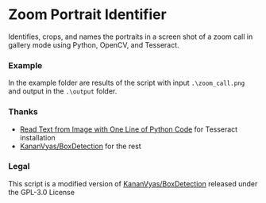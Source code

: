 # Zoom Portrait Identifier
Identifies, crops, and names the portraits in a screen shot of a zoom call in gallery mode using Python, OpenCV, and Tesseract.

### Example
In the example folder are results of the script with input `.\zoom_call.png` and output in the `.\output` folder.

### Thanks
* [Read Text from Image with One Line of Python Code](https://towardsdatascience.com/read-text-from-image-with-one-line-of-python-code-c22ede074cac) for Tesseract installation
* [KananVyas/BoxDetection](https://github.com/KananVyas/BoxDetection) for the rest

### Legal
This script is a modified version of [KananVyas/BoxDetection](https://github.com/KananVyas/BoxDetection) released under the GPL-3.0 License
